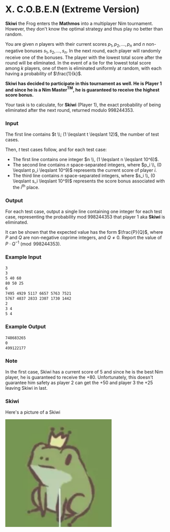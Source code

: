 # X. C.O.B.E.N (Extreme Version)

**Skiwi** the Frog enters the **Mathmos** into a multiplayer Nim tournament. However, they don't know the optimal strategy and thus play no better than random.

You are given $n$ players with their current scores $p_1, p_2, \ldots, p_n$ and $n$ non-negative bonuses $s_1, s_2, \ldots, s_n$. In the next round, each player will randomly receive one of the bonuses. The player with the lowest total score after the round will be eliminated. In the event of a tie for the lowest total score among $k$ players, one of them is eliminated uniformly at random, with each having a probability of $\frac{1}{k}$.

**Skiwi has decided to participate in this tournament as well. He is Player 1 and since he is a Nim Master$^{\text{TM}}$, he is guaranteed to receive the highest score bonus.**

Your task is to calculate, for **Skiwi** (Player 1), the exact probability of being eliminated after the next round, returned modulo $998244353$.

### Input
The first line contains $t \\; (1 \leqslant t \leqslant 12)$, the number of test cases.

Then, $t$ test cases follow, and for each test case:

- The first line contains one integer $n \\, (1 \leqslant n \leqslant 10^6)$.
- The second line contains $n$ space-separated integers, where $p_i \\, (0 \leqslant p_i \leqslant 10^9)$ represents the current score of player $i$.
- The third line contains $n$ space-separated integers, where $s_i \\, (0 \leqslant s_i \leqslant 10^9)$ represents the score bonus associated with the $i^{\text{th}}$ place.


### Output
For each test case, output a single line containing one integer for each test case, representing the probability $\text{mod } 998244353$ that player $1$ aka **Skiwi** is eliminated.

It can be shown that the expected value has the form $\frac{P}{Q}$, where $P$ and $Q$ are non-negative coprime integers, and $Q \neq 0$. Report the value of $P \cdot Q^{-1} \pmod{998244353}$.

### Example Input
```
3
3
5 40 60
80 50 25
6
7495 4929 5117 6657 5763 7521
5767 4037 2833 2307 1730 1442
2
3 4
5 4
```

### Example Output
```
748683265
0
499122177
```

### Note
In the first case, Skiwi has a current score of $5$ and since he is the best Nim player, he is guaranteed to receive the $+80$. Unfortunately, this doesn't guarantee him safety as player 2 can get the $+50$ and player 3 the $+25$ leaving Skiwi in last.

### Skiwi
Here's a picture of a Skiwi

![Skiwi](assets/skiwi.png)
